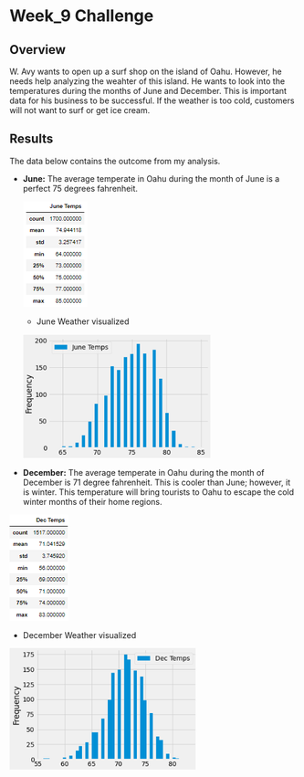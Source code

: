 # Week_9 Challenge

## Overview

W. Avy wants to open up a surf shop on the island of Oahu. However, he needs help analyzing the weahter of this island. He wants to look into the temperatures during the months of June and December. This is important data for his business to be successful. If the weather is too cold, customers will not want to surf or get ice cream. 

## Results

The data below contains the outcome from my analysis.

- <b>June:</b> The average temperate in Oahu during the month of June is a perfect 75 degrees fahrenheit.
  
  ![June Table](https://github.com/LindsayTeeters/Week_9/blob/main/Resources/June%20Temps%20Summary%20Table.png)
  
     - June Weather visualized
  
  ![June plt](https://github.com/LindsayTeeters/Week_9/blob/main/Resources/June%20Temps%20plt.png)
  
 - <b>December:</b> The average temperate in Oahu during the month of December is 71 degree fahrenheit.
 This is cooler than June; however, it is winter. This temperature will bring tourists to Oahu to escape the cold winter months of their home regions.
 
 ![Dec Table](https://github.com/LindsayTeeters/Week_9/blob/main/Resources/Dec%20Temps%20Summary%20Table.png)
 
   - December Weather visualized 

  ![Dec plt](https://github.com/LindsayTeeters/Week_9/blob/main/Resources/December%20Temps%20plt.png)

